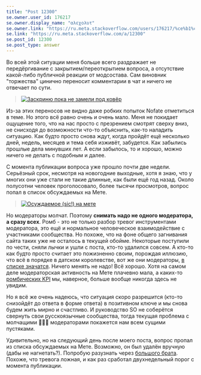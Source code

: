 ```yaml
---
title: "Post 12300"
se.owner.user_id: 176217
se.owner.display_name: "αλεχολυτ"
se.owner.link: "https://ru.meta.stackoverflow.com/users/176217/%ce%b1%ce%bb%ce%b5%cf%87%ce%bf%ce%bb%cf%85%cf%84"
se.link: "https://ru.meta.stackoverflow.com/a/12300"
se.post_id: 12300
se.post_type: answer
---
```

<p>Во всей этой ситуации меня больше всего раздражает не передёргивание с закрытием/переоткрытием вопроса, а отсутствие какой-либо публичной реакции от модсостава. Сам виновник &quot;торжества&quot; цинично переносит комментарии в чат и ничего не отвечает по сути.</p>
<blockquote>
<p><a href="https://i.stack.imgur.com/azARP.png" rel="nofollow noreferrer"><img src="https://i.stack.imgur.com/azARP.png" alt="Заскриню пока не замели под ковёр" /></a></p>
</blockquote>
<p>Из-за этих переносов не видно даже робких попыток Nofate отметиться в теме. Но этого всё равно очень и очень мало. Меня не покидает ощущение того, что на нас просто с презрением смотрят сверху вниз, не снисходя до возможности что-то объяснить, как-то наладить ситуацию. Как будто просто снова ждут, когда пройдёт ещё несколько дней, недель, месяцев и тема себя изживёт, забудется. Как забылись прошлые дела минувших лет. А если забылось, то и хорошо, можно ничего не делать с подобным и далее.</p>
<p>С момента публикации вопроса уже прошло почти две недели. Серьёзный срок, несмотря на новогодние выходные, хотя я знаю, что у многих они уже стали не такие длинные, как были ещё год назад. Около полусотни человек проголосовало, более тысячи просмотров, вопрос попал в список обсуждаемых на Мете.</p>
<blockquote>
<p><a href="https://i.stack.imgur.com/F8HSQ.png" rel="nofollow noreferrer"><img src="https://i.stack.imgur.com/F8HSQ.png" alt="Осуждаемое (sic!) на мете" /></a></p>
</blockquote>
<p>Но модераторы молчат. Поэтому <strong>снимать надо не одного модератора, а сразу всех</strong>. Ромб - это не только разбор тревог инструментами модератора, это ещё и нормальное человеческое взаимодействие с участниками сообщества. Но похоже, что на фоне общего загнивания сайта таких уже не осталось в текущей обойме. Некоторые поступили по чести, сняли лычки и ушли с поста, кто-то удалился совсем. А кто-то как будто просто считает это пожизненно своим, порождая иллюзию, что всё в порядке в датском королевстве, вот же они модераторы, <a href="https://ru.meta.stackoverflow.com/users?tab=moderators">в списке значатся</a>. Ничего менять не надо! Всё хорошо. Хотя на самом деле модераторская активность на Мете плачевно мала, а каких-то <a href="https://ru.meta.stackoverflow.com/q/6077/176217">ромбических KPI</a> мы, наверное, больше вообще никогда здесь не увидим.</p>
<p>Но я всё же очень надеюсь, что ситуация скоро разрешится (кто-то снизойдёт до ответа в форме ответа) в позитивном ключе и мы снова будем жить мирно и счастливо. И руководство SO не соберётся свернуть свои русскоязычные сообщества, тогда текущая проблема с молчащими 🙈🙉🙊 модераторами покажется нам всем сущими пустяками.</p>
<p>Удивительно, но на следующий день после моего поста, вопрос пропал из списка обсуждаемых на Мете. Возможно, он был удалён вручную (дабы не нагнетать?). Попробую разузнать через <a href="https://meta.stackexchange.com/q/385684/339911">большого брата</a>. Похоже, что тревога ложная, и как раз сработал двухнедельный порог с момента публикации.</p>
